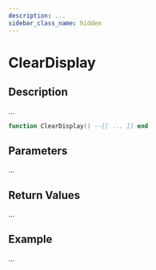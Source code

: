 ```yaml
---
description: ...
sidebar_class_name: hidden
---
```


# ClearDisplay

## Description

...

```lua
function ClearDisplay() --[[ ... ]] end
```

## Parameters

...

## Return Values

...

## Example

...

